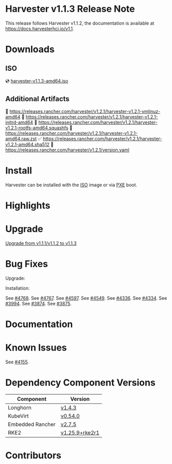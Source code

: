 # Harvester v1.1.3 Release Note

This release follows Harvester v1.1.2, the documentation is available at https://docs.harvesterhci.io/v1.1.

# Downloads

## ISO

:cd: [harvester-v1.1.3-amd64.iso](https://releases.rancher.com/harvester/v1.2.1/harvester-v1.2.1-amd64.iso)

## Additional Artifacts

:file_folder: https://releases.rancher.com/harvester/v1.2.1/harvester-v1.2.1-vmlinuz-amd64
:file_folder: https://releases.rancher.com/harvester/v1.2.1/harvester-v1.2.1-initrd-amd64
:file_folder: https://releases.rancher.com/harvester/v1.2.1/harvester-v1.2.1-rootfs-amd64.squashfs
:file_folder: https://releases.rancher.com/harvester/v1.2.1/harvester-v1.2.1-amd64.raw.zst
:white_check_mark: https://releases.rancher.com/harvester/v1.2.1/harvester-v1.2.1-amd64.sha512
:memo: https://releases.rancher.com/harvester/v1.2.1/version.yaml

# Install

Harvester can be installed with the [ISO](https://docs.harvesterhci.io/v1.1/install/iso-install/) image or via [PXE](https://docs.harvesterhci.io/v1.1/install/pxe-boot-install/) boot.

# Highlights


# Upgrade

[Upgrade from v1.1.1/v1.1.2 to v1.1.3](https://docs.harvesterhci.io/v1.2/upgrade/index)

# Bug Fixes

Upgrade:

Installation:

See [#4768](https://github.com/harvester/harvester/issues/4768).
See [#4767](https://github.com/harvester/harvester/issues/4767).
See [#4597](https://github.com/harvester/harvester/issues/4597).
See [#4549](https://github.com/harvester/harvester/issues/4549).
See [#4336](https://github.com/harvester/harvester/issues/4336).
See [#4334](https://github.com/harvester/harvester/issues/4334).
See [#3994](https://github.com/harvester/harvester/issues/3994).
See [#3874](https://github.com/harvester/harvester/issues/3874).
See [#3875](https://github.com/harvester/harvester/issues/3875).

# Documentation

# Known Issues

See [#4155](https://github.com/harvester/harvester/issues/4155).

# Dependency Component Versions

| Component        | Version                                                                         |
|------------------|---------------------------------------------------------------------------------|
| Longhorn         | [v1.4.3](https://github.com/longhorn/longhorn/releases/tag/v1.4.3)              |
| KubeVirt         | [v0.54.0](https://github.com/kubevirt/kubevirt/releases/tag/v0.54.0)            |
| Embedded Rancher | [v2.7.5](https://github.com/rancher/rancher/releases/tag/v2.6.10)               |
| RKE2             | [v1.25.9+rke2r1](https://github.com/rancher/rke2/releases/tag/v1.25.9%2Brke2r1) |

# Contributors
